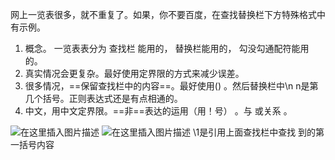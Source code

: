 ﻿ 网上一览表很多，就不重复了。如果，你不要百度，在查找替换栏下方特殊格式中有示例。
1. 概念。 一览表表分为 查找栏 能用的， 替换栏能用的， 勾没勾通配符能用的。
2. 真实情况会更复杂。最好使用定界限的方式来减少误差。
3. 很多情况，==保留查找栏中的内容==。最好使用() 。然后替换栏中\n n是第几个括号。正则表达式还是有点相通的。
4. 中文，用中文定界限。==非==表达的运用（用！号）  。与 或关系 。

![在这里插入图片描述](http://img.yayi.site/csdn/20210503164052808.png-watermaskStyle)
![在这里插入图片描述](http://img.yayi.site/csdn/20210503164114160.png-watermaskStyle)
\1是引用上面查找栏中查找 到的第一括号内容
